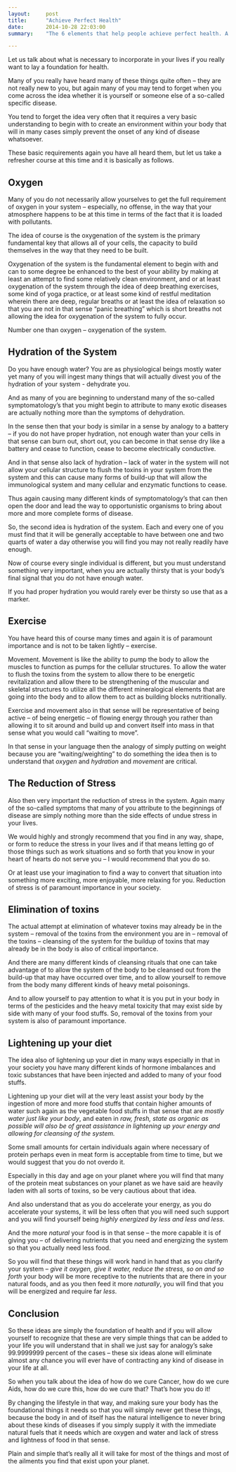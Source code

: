 ```yaml
---
layout:     post
title:      "Achieve Perfect Health"
date:       2014-10-28 22:03:00
summary:    "The 6 elements that help people achieve perfect health. A theory from Bashar."

---
```


Let us talk about what is necessary to incorporate in your lives if you really want to lay a foundation for health.

Many of you really have heard many of these things quite often – they are not really new to you, but again many of you may tend to forget when you come across the idea whether it is yourself or someone else of a so-called specific disease.

You tend to forget the idea very often that it requires a very basic understanding to begin with to create an environment within your body that will in many cases simply prevent the onset of any kind of disease whatsoever.

These basic requirements again you have all heard them, but let us take a refresher course at this time and it is basically as follows.

## Oxygen

Many of you do not necessarily allow yourselves to get the full requirement of oxygen in your system – especially, no offense, in the way that your atmosphere happens to be at this time in terms of the fact that it is loaded with pollutants.

The idea of course is the oxygenation of the system is the primary fundamental key that allows all of your cells, the capacity to build themselves in the way that they need to be built.

Oxygenation of the system is the fundamental element to begin with and can to some degree be enhanced to the best of your ability by making at least an attempt to find some relatively clean environment, and or at least oxygenation of the system through the idea of deep breathing exercises, some kind of yoga practice, or at least some kind of restful meditation wherein there are deep, regular breaths or at least the idea of relaxation so that you are not  in that sense “panic breathing” which is short breaths not allowing the idea for oxygenation of the system to fully occur.

Number one than oxygen – oxygenation of the system.

## Hydration of the System

Do you have enough water? You are as physiological beings mostly water yet many of you will ingest many things that will actually divest you of the hydration of your system - dehydrate you.

And as many of you are beginning to understand many of the so-called symptomatology’s that you might begin to attribute to many exotic diseases are actually nothing more than the symptoms of dehydration.

In the sense then that your body is similar in a sense by analogy to a battery – if you do not have proper hydration, not enough water than your cells in that sense can burn out, short out, you can become in that sense dry like a battery and cease to function, cease to become electrically conductive.

And in that sense also lack of hydration – lack of water in the system will not allow your cellular structure to flush the toxins in your system from the system and this can cause many forms of build-up that will allow the immunological system and many cellular and enzymatic functions to cease.

Thus again causing many different kinds of symptomatology’s that can then open the door and lead the way to opportunistic organisms to bring about more and more complete forms of disease.

So, the second idea is hydration of the system. Each and every one of you must find that it will be generally acceptable to have between one and two quarts of water a day otherwise you will find you may not really readily have enough.

Now of course every single individual is different, but you must understand something very important, when you are actually thirsty that is your body’s final signal that you do not have enough water.

If you had proper hydration you would rarely ever be thirsty so use that as a marker.

## Exercise

You have heard this of course many times and again it is of paramount importance and is not to be taken lightly – exercise.

Movement. Movement is like the ability to pump the body to allow the muscles to function as pumps for the cellular structures. To allow the water to flush the toxins from the system to allow there to be energetic revitalization and allow there to be strengthening of the muscular and skeletal structures to utilize all the different mineralogical elements that are going into the body and to allow them to act as building blocks nutritionally.

Exercise and movement also in that sense will be representative of being active – of being energetic – of flowing energy through you rather than allowing it to sit around and build up and convert itself into mass in that sense what you would call “waiting to move”.

In that sense in your language then the analogy of simply putting on weight because you are “waiting/weighting” to do something the idea then is to understand that *oxygen* and *hydration* and *movement* are critical.

## The Reduction of Stress

Also then very important the reduction of stress in the system. Again many of the so-called symptoms that many of you attribute to the beginnings of disease are simply nothing more than the side effects of undue stress in your lives.

We would highly and strongly recommend that you find in any way, shape, or form to reduce the stress in your lives and if that means letting go of those things such as work situations and so forth that you know in your heart of hearts do not serve you – I would recommend that you do so.

Or at least use your imagination to find a way to convert that situation into something more exciting, more enjoyable, more relaxing for you. Reduction of stress is of paramount importance in your society.

## Elimination of toxins

The actual attempt at elimination of whatever toxins may already be in the system – removal of the toxins from the environment you are in – removal of the toxins – cleansing of the system for the buildup of toxins that may already be in the body is also of critical importance.

And there are many different kinds of cleansing rituals that one can take advantage of to allow the system of the body to be cleansed out from the build-up that may have occurred over time, and to allow yourself to remove from the body many different kinds of heavy metal poisonings.

And to allow yourself to pay attention to what it is you put in your body in terms of the pesticides and the heavy metal toxicity that may exist side by side with many of your food stuffs. So, removal of the toxins from your system is also of paramount importance.

## Lightening up your diet

The idea also of lightening up your diet in many ways especially in that in your society you have many different kinds of hormone imbalances and toxic substances that have been injected and added to many of your food stuffs.

Lightening up your diet will at the very least assist your body by the ingestion of more and more food stuffs that contain higher amounts of water such again as the vegetable food stuffs in that sense that are *mostly water just like your body*, and eaten in *raw, fresh, state as organic as possible will also be of great assistance in lightening up your energy and allowing for cleansing of the system.*

Some small amounts for certain individuals again where necessary of protein perhaps even in meat form is acceptable from time to time, but we would suggest that you do not overdo it.

Especially in this day and age on your planet where you will find that many of the protein meat substances on your planet as we have said are heavily laden with all sorts of toxins, so be very cautious about that idea.

And also understand that as you do accelerate your energy, as you do accelerate your systems, it will be less often that you will need such support and you will find yourself being *highly energized by less and less and less*.

And the more *natural* your food is in that sense – the more capable it is of giving you – of delivering nutrients that you need and energizing the system so that you actually need less food.

So you will find that these things will work hand in hand that as you clarify your system – *give it oxygen, give it water, reduce the stress, so on and so forth* your body will be more receptive to the nutrients that are there in your natural foods, and as you then feed it more *naturally*, you will find that you will be energized and require far *less*.

## Conclusion

So these ideas are simply the foundation of health and if you will allow yourself to recognize that these are very simple things that can be added to your life you will understand that in shall we just say for analogy’s sake 99.9999999 percent of the cases – these six ideas alone will eliminate almost any chance you will ever have of contracting any kind of disease in your life at all.

So when you talk about the idea of how do we cure Cancer, how do we cure Aids, how do we cure this, how do we cure that? That’s how you do it!

By changing the lifestyle in that way, and making sure your body has the foundational things it needs so that you will simply never get these things, because the body in and of itself has the natural intelligence to never bring about these kinds of diseases if you simply supply it with the immediate natural fuels that it needs which are oxygen and water and lack of stress and lightness of food in that sense.

Plain and simple that’s really all it will take for most of the things and most of the ailments you find that exist upon your planet.
